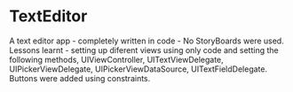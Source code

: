 # TextEditor
A text editor app - completely written in code - No StoryBoards were used.
Lessons learnt - setting up diferent views using only code and setting the following methods, UIViewController, UITextViewDelegate, 
UIPickerViewDelegate, UIPickerViewDataSource, UITextFieldDelegate.
Buttons were added using constraints.
